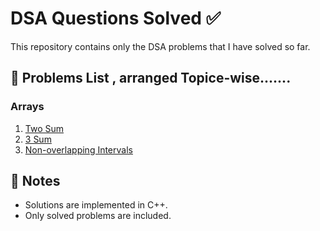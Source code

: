 # DSA Questions Solved ✅

This repository contains only the DSA problems that I have solved so far.

## 📂 Problems List , arranged Topice-wise.......

### Arrays
1. [Two Sum](Arrays/TwoSum.cpp)
2. [3 Sum](Arrays/ThreeSum.cpp)
3. [Non-overlapping Intervals](Arrays/NonOverlappingIntervals.cpp)

## 🔗 Notes
- Solutions are implemented in C++.
- Only solved problems are included.


